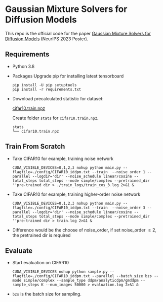 # Gaussian Mixture Solvers for Diffusion Models

This repo is the official code for the paper [Gaussian Mixture Solvers for Diffusion Models](https://openreview.net/forum?id=0NuseeBuB4) (NeurIPS 2023 Poster).

## Requirements
- Python 3.8
- Packages
    Upgrade pip for installing latest tensorboard
    ```
    pip install -U pip setuptools
    pip install -r requirements.txt
    ```
- Download precalculated statistic for dataset:

    [cifar10.train.npz](https://drive.google.com/drive/folders/1UBdzl6GtNMwNQ5U-4ESlIer43tNjiGJC?usp=sharing)

    Create folder `stats` for `cifar10.train.npz`.
    ```
    stats
    └── cifar10.train.npz
    ```

## Train From Scratch
- Take CIFAR10 for example, training noise network 
    ```
    CUDA_VISIBLE_DEVICES=0,1,2,3 nohup python main.py --flagfile=./config/CIFAR10_iddpm.txt --train  --noise_order 1 --parallel --logdir='dir' --noise_schedule linear/cosine --total_steps total_steps --mode simple/complex --pretrained_dir ''pre-trained dir > ./train_logs/train_cos_3.log 2>&1 &
    ```
- Take CIFAR10 for example, training higher-order noise network 
    ```
    CUDA_VISIBLE_DEVICES=0,1,2,3 nohup python main.py --flagfile=./config/CIFAR10_iddpm.txt --train  --noise_order 3 --parallel --logdir='dir' --noise_schedule linear/cosine --total_steps total_steps --mode simple/complex --pretrained_dir ''pre-trained dir > train.log 2>&1 &
    ```
-  Difference would be the choose of noise_order, if set noise_order $\ge 2$, the pretrained dir is required


## Evaluate

- Start evaluation on CIFAR10
    ```
    CUDA_VISIBLE_DEVICES nohup python sample.py --flagfile=./config/CIFAR10_iddpm.txt --parallel --batch_size bzs --mode simple/complex --sample_type ddpm/analyticdpm/gmddpm --sample_steps K --num_images 50000 > evaluation.log 2>&1 &
    ```
* `bzs` is the batch size for sampling.





